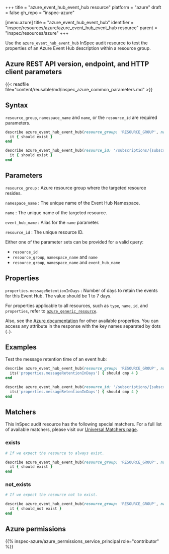 +++
title = "azure_event_hub_event_hub resource"
platform = "azure"
draft = false
gh_repo = "inspec-azure"

[menu.azure]
title = "azure_event_hub_event_hub"
identifier = "inspec/resources/azure/azure_event_hub_event_hub resource"
parent = "inspec/resources/azure"
+++

Use the `azure_event_hub_event_hub` InSpec audit resource to test the properties of an Azure Event Hub description within a resource group.

## Azure REST API version, endpoint, and HTTP client parameters

{{< readfile file="content/reusable/md/inspec_azure_common_parameters.md" >}}

## Syntax

`resource_group`, `namespace_name` and `name`, or the `resource_id` are required parameters.

```ruby
describe azure_event_hub_event_hub(resource_group: 'RESOURCE_GROUP', namespace_name: 'EVENT_NAME', name: 'HUB_NAME') do
  it { should exist }
end
```

```ruby
describe azure_event_hub_event_hub(resource_id: '/subscriptions/{subscriptionId}/resourceGroups/{resourceGroupName}/providers/Microsoft.EventHub/namespaces/{namespaceName}/eventhubs/{eventHubName}') do
  it { should exist }
end
```

## Parameters

`resource_group`
: Azure resource group where the targeted resource resides.

`namespace_name`
: The unique name of the Event Hub Namespace.

`name`
: The unique name of the targeted resource.

`event_hub_name`
: Alias for the `name` parameter.

`resource_id`
: The unique resource ID.

Either one of the parameter sets can be provided for a valid query:

- `resource_id`
- `resource_group`, `namespace_name` and `name`
- `resource_group`, `namespace_name` and `event_hub_name`

## Properties

`properties.messageRetentionInDays`
: Number of days to retain the events for this Event Hub. The value should be 1 to 7 days.

For properties applicable to all resources, such as `type`, `name`, `id`, and `properties`, refer to [`azure_generic_resource`](azure_generic_resource#properties).

Also, see the [Azure documentation](https://docs.microsoft.com/en-us/rest/api/eventhub/get-event-hub) for other available properties. You can access any attribute in the response with the key names separated by dots (`.`).

## Examples

Test the message retention time of an event hub:

```ruby
describe azure_event_hub_event_hub(resource_group: 'RESOURCE_GROUP', namespace_name: 'EVENT_NAME', name: 'HUB_NAME') do
  its('properties.messageRetentionInDays') { should cmp 4 }
end
```

```ruby
describe azure_event_hub_event_hub(resource_id: '/subscriptions/{subscriptionId}/resourceGroups/{resourceGroupName}/providers/Microsoft.EventHub/namespaces/{namespaceName}/eventhubs/{eventHubName}') do
  its('properties.messageRetentionInDays') { should cmp 4 }
end
```

## Matchers

This InSpec audit resource has the following special matchers. For a full list of available matchers, please visit our [Universal Matchers page](https://docs.chef.io/inspec/matchers/).

### exists

```ruby
# If we expect the resource to always exist.

describe azure_event_hub_event_hub(resource_group: 'RESOURCE_GROUP', namespace_name: 'EVENT_NAME', name: 'HUB_NAME') do
  it { should exist }
end
```

### not_exists

```ruby
# If we expect the resource not to exist.

describe azure_event_hub_event_hub(resource_group: 'RESOURCE_GROUP', namespace_name: 'EVENT_NAME', name: 'HUB_NAME') do
  it { should_not exist }
end
```

## Azure permissions

{{% inspec-azure/azure_permissions_service_principal role="contributor" %}}
